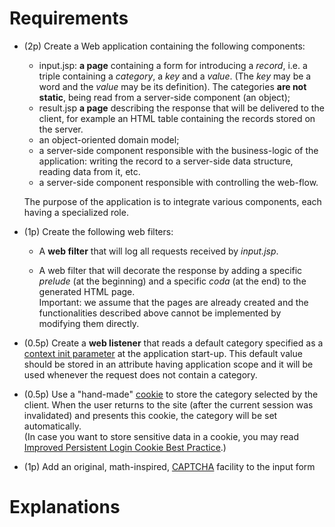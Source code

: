 # Requirements


-   (2p) Create a Web application containing the following components:
    
    -   input.jsp:  **a page**  containing a form for introducing a  _record_, i.e. a triple containing a  _category_, a  _key_  and a  _value_. (The  _key_  may be a word and the  _value_  may be its definition). The categories  **are not static**, being read from a server-side component (an object);
    -   result.jsp  **a page**  describing the response that will be delivered to the client, for example an HTML table containing the records stored on the server.
    -   an object-oriented domain model;
    -   a server-side component responsible with the business-logic of the application: writing the record to a server-side data structure, reading data from it, etc.
    -   a server-side component responsible with controlling the web-flow.
    
    The purpose of the application is to integrate various components, each having a specialized role.
    
-   (1p) Create the following web filters:
    
    -   A  **web filter**  that will log all requests received by  _input.jsp_.
        
    -   A web filter that will decorate the response by adding a specific  _prelude_  (at the beginning) and a specific  _coda_  (at the end) to the generated HTML page.  
        Important: we assume that the pages are already created and the functionalities described above cannot be implemented by modifying them directly.
    
-   (0.5p) Create a  **web listener**  that reads a default category specified as a  [context init parameter](https://javatutorial.net/java-init-parameters)  at the application start-up. This default value should be stored in an attribute having application scope and it will be used whenever the request does not contain a category.
    
-   (0.5p) Use a "hand-made"  [cookie](http://docs.oracle.com/javaee/7/api/javax/servlet/http/Cookie.html)  to store the category selected by the client. When the user returns to the site (after the current session was invalidated) and presents this cookie, the category will be set automatically.  
    (In case you want to store sensitive data in a cookie, you may read  [Improved Persistent Login Cookie Best Practice](http://jaspan.com/improved_persistent_login_cookie_best_practice).)
    
-   (1p) Add an original, math-inspired,  [CAPTCHA](http://www.captcha.net/)  facility to the input form

# Explanations
	
